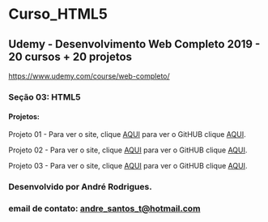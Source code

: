 # Curso_HTML5
## Udemy - Desenvolvimento Web Completo 2019 - 20 cursos + 20 projetos 
https://www.udemy.com/course/web-completo/

### Seção 03: HTML5
#### Projetos:

Projeto 01 - Para ver o site, clique [AQUI](https://github.com/MunrraMT/Aprendendo_CSS3) para ver o GitHUB clique [AQUI](https://github.com/MunrraMT/Aprendendo_CSS3).

Projeto 02 - Para ver o site, clique [AQUI](https://github.com/MunrraMT/Aprendendo_CSS3) para ver o GitHUB clique [AQUI](https://github.com/MunrraMT/Aprendendo_CSS3).

Projeto 03 - Para ver o site, clique [AQUI](https://github.com/MunrraMT/Aprendendo_CSS3) para ver o GitHUB clique [AQUI](https://github.com/MunrraMT/Aprendendo_CSS3).


### Desenvolvido por André Rodrigues.
### email de contato: andre_santos_t@hotmail.com
